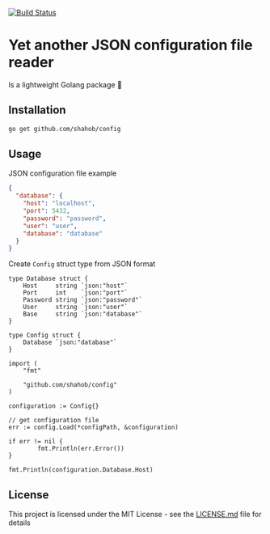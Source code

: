 [![Build Status](https://travis-ci.org/shahob/config.svg?branch=master)](https://travis-ci.org/shahob/config)

# Yet another JSON configuration file reader

Is a lightweight Golang package :beer:

## Installation

```bash
go get github.com/shahob/config
```

## Usage

JSON configuration file example

```json
{
  "database": {
    "host": "localhost",
    "port": 5432,
    "password": "password",
    "user": "user",
    "database": "database"
  }
}
```

Create `Config` struct type from JSON format

```golang
type Database struct {
	Host     string `json:"host"`
	Port     int    `json:"port"`
	Password string `json:"password"`
	User     string `json:"user"`
	Base     string `json:"database"`
}

type Config struct {
	Database `json:"database"`
}
```

```golang
import (
	"fmt"

	"github.com/shahob/config"
)

configuration := Config{}

// get configuration file
err := config.Load(*configPath, &configuration)

if err != nil {
		fmt.Println(err.Error())
}

fmt.Println(configuration.Database.Host)
```



## License

This project is licensed under the MIT License - see the [LICENSE.md](LICENSE) file for details